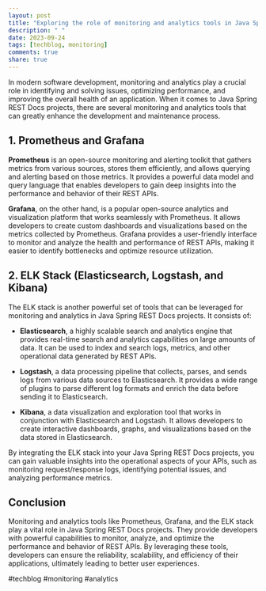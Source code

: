 ```yaml
---
layout: post
title: "Exploring the role of monitoring and analytics tools in Java Spring REST Docs projects"
description: " "
date: 2023-09-24
tags: [techblog, monitoring]
comments: true
share: true
---
```


In modern software development, monitoring and analytics play a crucial role in identifying and solving issues, optimizing performance, and improving the overall health of an application. When it comes to Java Spring REST Docs projects, there are several monitoring and analytics tools that can greatly enhance the development and maintenance process.

## 1. Prometheus and Grafana

**Prometheus** is an open-source monitoring and alerting toolkit that gathers metrics from various sources, stores them efficiently, and allows querying and alerting based on those metrics. It provides a powerful data model and query language that enables developers to gain deep insights into the performance and behavior of their REST APIs.

**Grafana**, on the other hand, is a popular open-source analytics and visualization platform that works seamlessly with Prometheus. It allows developers to create custom dashboards and visualizations based on the metrics collected by Prometheus. Grafana provides a user-friendly interface to monitor and analyze the health and performance of REST APIs, making it easier to identify bottlenecks and optimize resource utilization.

## 2. ELK Stack (Elasticsearch, Logstash, and Kibana)

The ELK stack is another powerful set of tools that can be leveraged for monitoring and analytics in Java Spring REST Docs projects. It consists of:

- **Elasticsearch**, a highly scalable search and analytics engine that provides real-time search and analytics capabilities on large amounts of data. It can be used to index and search logs, metrics, and other operational data generated by REST APIs.

- **Logstash**, a data processing pipeline that collects, parses, and sends logs from various data sources to Elasticsearch. It provides a wide range of plugins to parse different log formats and enrich the data before sending it to Elasticsearch.

- **Kibana**, a data visualization and exploration tool that works in conjunction with Elasticsearch and Logstash. It allows developers to create interactive dashboards, graphs, and visualizations based on the data stored in Elasticsearch.

By integrating the ELK stack into your Java Spring REST Docs projects, you can gain valuable insights into the operational aspects of your APIs, such as monitoring request/response logs, identifying potential issues, and analyzing performance metrics.

## Conclusion

Monitoring and analytics tools like Prometheus, Grafana, and the ELK stack play a vital role in Java Spring REST Docs projects. They provide developers with powerful capabilities to monitor, analyze, and optimize the performance and behavior of REST APIs. By leveraging these tools, developers can ensure the reliability, scalability, and efficiency of their applications, ultimately leading to better user experiences.

#techblog #monitoring #analytics